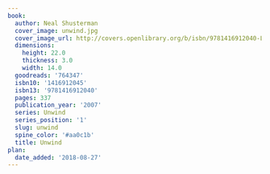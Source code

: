 ```yaml
---
book:
  author: Neal Shusterman
  cover_image: unwind.jpg
  cover_image_url: http://covers.openlibrary.org/b/isbn/9781416912040-L.jpg
  dimensions:
    height: 22.0
    thickness: 3.0
    width: 14.0
  goodreads: '764347'
  isbn10: '1416912045'
  isbn13: '9781416912040'
  pages: 337
  publication_year: '2007'
  series: Unwind
  series_position: '1'
  slug: unwind
  spine_color: '#aa0c1b'
  title: Unwind
plan:
  date_added: '2018-08-27'
---
```

